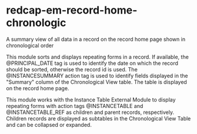 # redcap-em-record-home-chronologic
A summary view of all data in a record on the record home page shown in chronological order

This module sorts and displays repeating forms in a record.  If available, the @PRINCIPAL_DATE tag is used to
 identify the date on which the record should be sorted, otherwise the record id is used.  The @INSTANCESUMMARY
  action tag is used to identify fields displayed in the "Summary" column of the Chronological View table.  The table
   is displayed on the record home page.    

This module works with the Instance Table External Module to display repeating forms with action tags
 @INSTANCETABLE and @INSTANCETABLE_REF as children and parent
 records, respectively.  Children records are displayed as subtables in the Chronological View Table and can be
  collapsed or expanded.  
